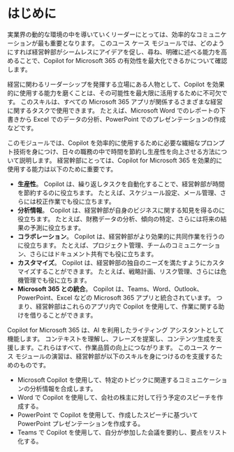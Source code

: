 # はじめに
実業界の動的な環境の中を導いていくリーダーにとっては、効率的なコミュニケーションが最も重要となります。 このユース ケース モジュールでは、どのようにすれば経営幹部がシームレスにアイデアを促し、尋ね、明確に述べる能力を高めることで、Copilot for Microsoft 365 の有効性を最大化できるかについて確認します。<br>

経営に関わるリーダーシップを発揮する立場にある人物として、Copilot を効果的に使用する能力を磨くことは、その可能性を最大限に活用するために不可欠です。 このスキルは、すべての Microsoft 365 アプリが関係するさまざまな経営に関するタスクで使用できます。 たとえば、Microsoft Word でのレポートの下書きから Excel でのデータの分析、PowerPoint でのプレゼンテーションの作成などです。<br>

このモジュールでは、Copilot を効率的に使用するために必要な繊細なプロンプト技術を身につけ、日々の職務の中で時間を節約し生産性を向上させる方法について説明します。 経営幹部にとっては、Copilot for Microsoft 365 を効果的に使用する能力は以下のために重要です。

 -  **生産性**。 Copilot は、繰り返しタスクを自動化することで、経営幹部が時間を節約するのに役立ちます。 たとえば、スケジュール設定、メール管理、さらには校正作業でも役に立ちます。<br>
 -  **分析情報**。 Copilot は、経営幹部が自身のビジネスに関する知見を得るのに役立ちます。 たとえば、財務データの分析、傾向の特定、さらには将来の結果の予測に役立ちます。<br>
 -  **コラボレーション**。 Copilot は、経営幹部がより効果的に共同作業を行うのに役立ちます。 たとえば、プロジェクト管理、チームのコミュニケーション、さらにはドキュメント共有でも役に立ちます。<br>
 -  **カスタマイズ**。 Copilot は、経営幹部の独自のニーズを満たすようにカスタマイズすることができます。 たとえば、戦略計画、リスク管理、さらには危機管理でも役に立ちます。<br>
 -  **Microsoft 365 との統合**。 Copilot は、Teams、Word、Outlook、PowerPoint、Excel などの Microsoft 365 アプリと統合されています。 つまり、経営幹部はこれらのアプリ内で Copilot を使用して、作業に関する助けを借りることができます。<br>

Copilot for Microsoft 365 は、AI を利用したライティング アシスタントとして機能します。 コンテキストを理解し、フレーズを提案し、コンテンツ生成を支援します。これらはすべて、作業品質の向上につながります。 このユース ケース モジュールの演習は、経営幹部が以下のスキルを身につけるのを支援するためのものです。<br>

 -  Microsoft Copilot を使用して、特定のトピックに関連するコミュニケーションの分析情報を合成します。
 -  Word で Copilot を使用して、会社の株主に対して行う予定のスピーチを作成する。<br>
 -  PowerPoint で Copilot を使用して、作成したスピーチに基づいて PowerPoint プレゼンテーションを作成する。
 -  Teams で Copilot を使用して、自分が参加した会議を要約し、要点をリスト化する。
